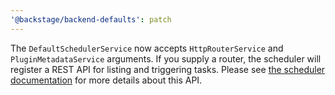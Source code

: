 ```yaml
---
'@backstage/backend-defaults': patch
---
```


The `DefaultSchedulerService` now accepts `HttpRouterService` and `PluginMetadataService` arguments. If you supply a router, the scheduler will register a REST API for listing and triggering tasks. Please see [the scheduler documentation](https://backstage.io/docs/backend-system/core-services/scheduler) for more details about this API.
